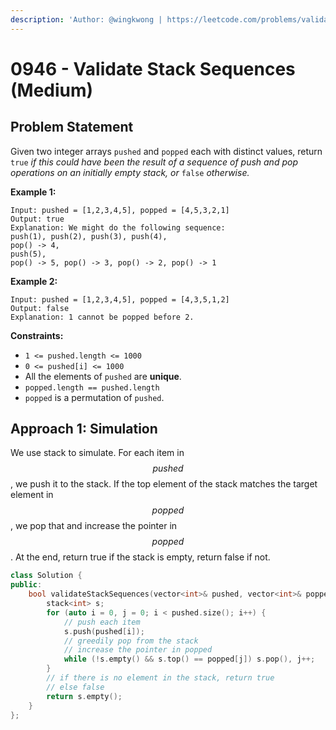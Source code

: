```yaml
---
description: 'Author: @wingkwong | https://leetcode.com/problems/validate-stack-sequences/'
---
```


# 0946 - Validate Stack Sequences (Medium)

## Problem Statement

Given two integer arrays `pushed` and `popped` each with distinct values, return `true` _if this could have been the result of a sequence of push and pop operations on an initially empty stack, or_ `false` _otherwise._

**Example 1:**

```
Input: pushed = [1,2,3,4,5], popped = [4,5,3,2,1]
Output: true
Explanation: We might do the following sequence:
push(1), push(2), push(3), push(4),
pop() -> 4,
push(5),
pop() -> 5, pop() -> 3, pop() -> 2, pop() -> 1
```

**Example 2:**

```
Input: pushed = [1,2,3,4,5], popped = [4,3,5,1,2]
Output: false
Explanation: 1 cannot be popped before 2.
```

**Constraints:**

* `1 <= pushed.length <= 1000`
* `0 <= pushed[i] <= 1000`
* All the elements of `pushed` are **unique**.
* `popped.length == pushed.length`
* `popped` is a permutation of `pushed`.

## Approach 1: Simulation

We use stack to simulate. For each item in $$pushed$$, we push it to the stack. If the top element of the stack matches the target element in $$popped$$, we pop that and increase the pointer in $$popped$$. At the end, return true if the stack is empty, return false if not.

```cpp
class Solution {
public:
    bool validateStackSequences(vector<int>& pushed, vector<int>& popped) {
        stack<int> s;
        for (auto i = 0, j = 0; i < pushed.size(); i++) {
            // push each item
            s.push(pushed[i]);
            // greedily pop from the stack
            // increase the pointer in popped
            while (!s.empty() && s.top() == popped[j]) s.pop(), j++;
        }
        // if there is no element in the stack, return true
        // else false
        return s.empty();
    }
};
```
